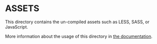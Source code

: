 # ASSETS

This directory contains the un-compiled assets such as LESS, SASS, or JavaScript.

More information about the usage of this directory in [the documentation](https://nuxtjs.org/guide/assets#webpacked).
